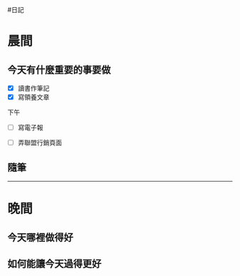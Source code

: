 #日記 
# 晨間

## 今天有什麼重要的事要做
- [x] 讀書作筆記
- [x] 寫領養文章

下午
- [ ] 寫電子報
- [ ] 弄聯盟行銷頁面


## 隨筆

---

# 晚間

## 今天哪裡做得好

## 如何能讓今天過得更好